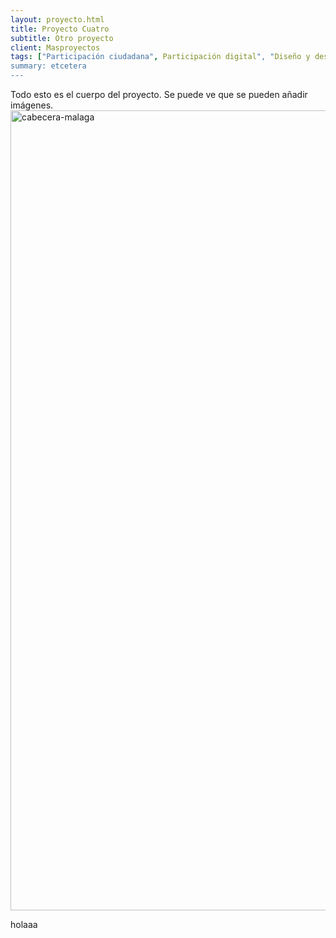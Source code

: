```yaml
---
layout: proyecto.html
title: Proyecto Cuatro
subtitle: Otro proyecto
client: Masproyectos
tags: ["Participación ciudadana", Participación digital", "Diseño y desarrollo"]
summary: etcetera
---
```


Todo esto es el cuerpo del proyecto. Se puede ve que se pueden añadir imágenes.
<img width="1280" alt="cabecera-malaga" src="https://github.com/dzenreda/new.enreda.coop/assets/82654816/8883ab7a-8a05-458e-bb4d-1732b179af7d">

holaaa
